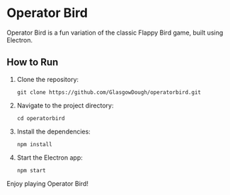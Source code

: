 # Operator Bird

Operator Bird is a fun variation of the classic Flappy Bird game, built using Electron.

## How to Run

1. Clone the repository:
   ```
   git clone https://github.com/GlasgowDough/operatorbird.git
   ```

2. Navigate to the project directory:
   ```
   cd operatorbird
   ```

3. Install the dependencies:
   ```
   npm install
   ```

4. Start the Electron app:
   ```
   npm start
   ```

Enjoy playing Operator Bird!
